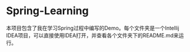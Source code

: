 # Spring-Learning

本项目包含了我在学习Spring过程中编写的Demo。每个文件夹是一个Intellij IDEA项目，可以直接使用IDEA打开，并查看各个文件夹下的README.md来运行。
